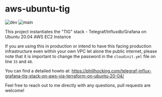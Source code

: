 # aws-ubuntu-tig
![dev](https://github.com/phillhocking/aws-ubuntu-tig/actions/workflows/tflint-dev.yml/badge.svg?branch=dev) ![main](https://github.com/phillhocking/aws-ubuntu-tig/actions/workflows/tflint-main.yml/badge.svg)

This project instantiates the "TIG" stack - Telegraf/Influxdb/Grafana on Ubuntu 20.04 AWS EC2 Instance

If you are using this in production or intend to have this facing production infrastructure even within your own VPC let alone the public internet, please note that it is important to change the password in the `cloudinit.yml` file on line `33` and `48`.

You can find a detailed howto at: https://phillhocking.com/telegraf-influx-grafana-tig-stack-on-aws-via-terraform-on-ubuntu-20-04/

Feel free to reach out to me directly with any questions, pull requests are welcome! 